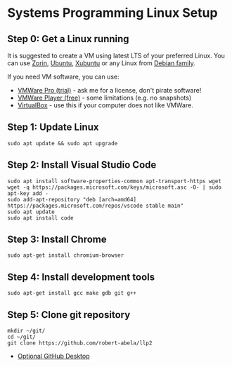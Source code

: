 # Systems Programming Linux Setup

## Step 0: Get a Linux running
It is suggested to create a VM using latest LTS of your preferred Linux. You can use [Zorin](https://zorin.com/os/download/16/core/), [Ubuntu](https://ubuntu.com/download/desktop), [Xubuntu](http://ftp.uni-kl.de/pub/linux/ubuntu-dvd/xubuntu/releases/20.04/release/) or any Linux from [Debian family](https://en.wikipedia.org/wiki/List_of_Linux_distributions#Debian-based).

If you need VM software, you can use:
- [VMWare Pro (trial)](https://www.vmware.com/go/getworkstation-win) - ask me for a license, don't pirate software!
- [VMWare Player (free)](https://www.vmware.com/go/getplayer-win) - some limitations (e.g. no snapshots)
- [VirtualBox](https://www.virtualbox.org/wiki/Downloads) - use this if your computer does not like VMWare.

## Step 1: Update Linux
    sudo apt update && sudo apt upgrade

## Step 2: Install Visual Studio Code
    sudo apt install software-properties-common apt-transport-https wget
    wget -q https://packages.microsoft.com/keys/microsoft.asc -O- | sudo apt-key add -
    sudo add-apt-repository "deb [arch=amd64] https://packages.microsoft.com/repos/vscode stable main"
    sudo apt update
    sudo apt install code

## Step 3: Install Chrome
    sudo apt-get install chromium-browser

## Step 4: Install development tools
    sudo apt-get install gcc make gdb git g++

## Step 5: Clone git repository
    mkdir ~/git/
    cd ~/git/
    git clone https://github.com/robert-abela/llp2

- [Optional GitHub Desktop](https://github.com/kontr0x/github-desktop-install#readme)
